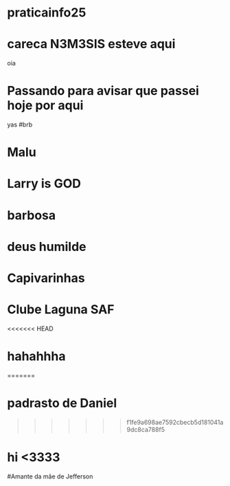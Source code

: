# praticainfo25
# careca N3M3SIS esteve aqui 
oia
# Passando para avisar que passei hoje por aqui
yas
#brb
# Malu 
# Larry is GOD
# barbosa
# deus humilde
# Capivarinhas
# Clube Laguna SAF

<<<<<<< HEAD
# hahahhha
=======
# padrasto de Daniel
>>>>>>> f1fe9a698ae7592cbecb5d181041a9dc8ca788f5
# hi <3333
#Amante da mâe de Jefferson
